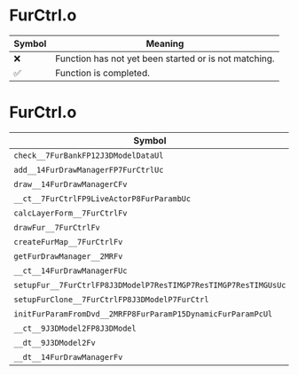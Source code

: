 # FurCtrl.o
| Symbol | Meaning 
| ------------- | ------------- 
| :x: | Function has not yet been started or is not matching. 
| :white_check_mark: | Function is completed. 


# FurCtrl.o
| Symbol | Decompiled? |
| ------------- | ------------- |
| `check__7FurBankFP12J3DModelDataUl` | :x: |
| `add__14FurDrawManagerFP7FurCtrlUc` | :x: |
| `draw__14FurDrawManagerCFv` | :x: |
| `__ct__7FurCtrlFP9LiveActorP8FurParambUc` | :x: |
| `calcLayerForm__7FurCtrlFv` | :x: |
| `drawFur__7FurCtrlFv` | :x: |
| `createFurMap__7FurCtrlFv` | :x: |
| `getFurDrawManager__2MRFv` | :x: |
| `__ct__14FurDrawManagerFUc` | :x: |
| `setupFur__7FurCtrlFP8J3DModelP7ResTIMGP7ResTIMGP7ResTIMGUsUc` | :x: |
| `setupFurClone__7FurCtrlFP8J3DModelP7FurCtrl` | :x: |
| `initFurParamFromDvd__2MRFP8FurParamP15DynamicFurParamPcUl` | :x: |
| `__ct__9J3DModel2FP8J3DModel` | :x: |
| `__dt__9J3DModel2Fv` | :x: |
| `__dt__14FurDrawManagerFv` | :x: |
